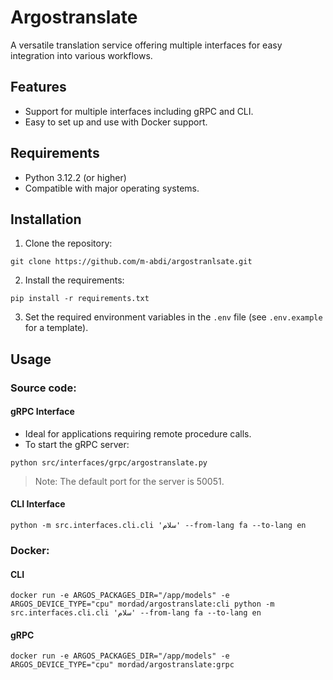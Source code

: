 # Argostranslate
A versatile translation service offering multiple interfaces for easy integration into various workflows.

## Features
- Support for multiple interfaces including gRPC and CLI.
- Easy to set up and use with Docker support.

## Requirements
- Python 3.12.2 (or higher)
- Compatible with major operating systems.





## Installation

1. Clone the repository:
```
git clone https://github.com/m-abdi/argostranlsate.git
```

2. Install the requirements:
```
pip install -r requirements.txt
```
3. Set the required environment variables in the `.env` file (see `.env.example` for a template).


## Usage

### Source code:

#### gRPC Interface
- Ideal for applications requiring remote procedure calls.
- To start the gRPC server:
 ```
python src/interfaces/grpc/argostranslate.py
 ```
> Note: The default port for the server is 50051.

#### CLI Interface
 ```
python -m src.interfaces.cli.cli 'سلام' --from-lang fa --to-lang en
 ```


### Docker:

#### CLI 
```
docker run -e ARGOS_PACKAGES_DIR="/app/models" -e ARGOS_DEVICE_TYPE="cpu" mordad/argostranslate:cli python -m src.interfaces.cli.cli 'سلام' --from-lang fa --to-lang en
```

#### gRPC
```
docker run -e ARGOS_PACKAGES_DIR="/app/models" -e ARGOS_DEVICE_TYPE="cpu" mordad/argostranslate:grpc
```